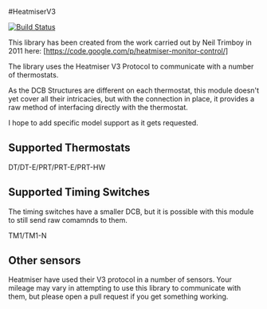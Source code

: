 #HeatmiserV3

[![Build Status](https://travis-ci.org/andylockran/heatmiserV3.svg?branch=master)](https://travis-ci.org/andylockran/heatmiserV3)

This library has been created from the work carried out by 
Neil Trimboy in 2011 here:
[https://code.google.com/p/heatmiser-monitor-control/]

The library uses the Heatmiser V3 Protocol to communicate 
with a number of thermostats.

As the DCB Structures are different on each thermostat, this
module doesn't yet cover all their intricacies, but with the
connection in place, it provides a raw method of interfacing
directly with the thermostat.

I hope to add specific model support as it gets requested.

## Supported Thermostats

DT/DT-E/PRT/PRT-E/PRT-HW

## Supported Timing Switches

The timing switches have a smaller DCB, but it is possible with
this module to still send raw comamnds to them.

TM1/TM1-N

## Other sensors

Heatmiser have used their V3 protocol in a number of sensors.
Your mileage may vary in attempting to use this library
to communicate with them, but please open a pull request if 
you get something working.
